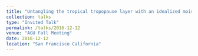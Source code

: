 ```yaml
---
title: "Untangling the tropical tropopause layer with an idealized moist model: Tropical vs. extratropical control"
collection: talks
type: "Invited Talk"
permalink: /talks/2016-12-12
venue: "AGU Fall Meeting"
date: 2016-12-12
location: "San Francisco California"
---
```


